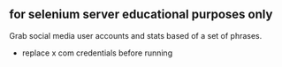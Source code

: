 ## for selenium server educational purposes only

Grab social media user accounts and stats based of a set of phrases.

- replace x com credentials before running
